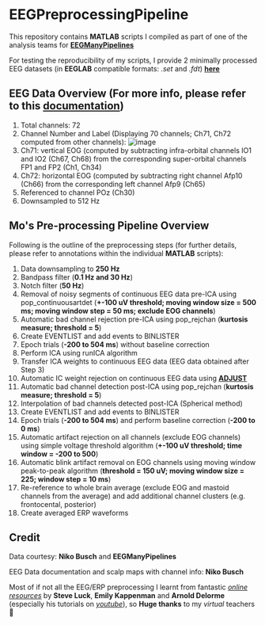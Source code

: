 # EEGPreprocessingPipeline

This repository contains **MATLAB** scripts I compiled as part of one of the analysis teams for [**EEGManyPipelines**](https://www.eegmanypipelines.org)

For testing the reproducibility of my scripts, I provide 2 minimally processed EEG datasets (in **EEGLAB** compatible formats: *.set* and *.fdt*) [<ins>**here**</ins>](https://www.dropbox.com/sh/8qf0adaveg65j1z/AAAw10gHazrtStDz9nQoCwfAa?dl=0)

## EEG Data Overview (For more info, please refer to this [documentation](https://www.dropbox.com/scl/fi/a70rq72ntqn55dx31pj71/EMP_dataset_documentation.pdf?rlkey=2zc65hp4wl0ochlj3415n2vx4&dl=0))
1. Total channels: 72
2. Channel Number and Label (Displaying 70 channels; Ch71, Ch72 computed from other channels):
![image](https://github.com/movivi/EEGPreprocessingPipeline/assets/46511747/e015d5b0-700a-406b-a8c2-fa91deb9924f)
3. Ch71: vertical EOG (computed by subtracting infra-orbital channels IO1 and IO2 (Ch67, Ch68) from the corresponding super-orbital channels FP1 and FP2 (Ch1, Ch34)
4. Ch72: horizontal EOG (computed by subtracting right channel Afp10 (Ch66) from the corresponding left channel Afp9 (Ch65)
5. Referenced to channel POz (Ch30)
6. Downsampled to 512 Hz

## Mo's Pre-processing Pipeline Overview
Following is the outline of the preprocessing steps (for further details, please refer to annotations within the individual **MATLAB** scripts):
1. Data downsampling to **250 Hz**
2. Bandpass filter (**0.1 Hz and 30 Hz**)
3. Notch filter (**50 Hz**)
4. Removal of noisy segments of continuous EEG data pre-ICA using pop_continuousartdet (**+-100 uV threshold; moving window size = 500 ms; moving window step = 50 ms; exclude EOG channels**) 
5. Automatic bad channel rejection pre-ICA using pop_rejchan (**kurtosis measure; threshold = 5**)
6. Create EVENTLIST and add events to BINLISTER
7. Epoch trials (**-200 to 504 ms**) without baseline correction
8. Perform ICA using runICA algorithm
9. Transfer ICA weights to continuous EEG data (EEG data obtained after Step 3)
10. Automatic IC weight rejection on continuous EEG data using [**ADJUST**](https://onlinelibrary.wiley.com/doi/abs/10.1111/j.1469-8986.2010.01061.x)
11. Automatic bad channel detection post-ICA using pop_rejchan (**kurtosis measure; threshold = 5**)
12. Interpolation of bad channels detected post-ICA (Spherical method)
13. Create EVENTLIST and add events to BINLISTER
14. Epoch trials (**-200 to 504 ms**) and perform baseline correction (**-200 to 0 ms**)
15. Automatic artifact rejection on all channels (exclude EOG channels) using simple voltage threshold algorithm (**+-100 uV threshold; time window = -200 to 500**)
16. Automatic blink artifact removal on EOG channels using moving window peak-to-peak algorithm (**threshold = 150 uV; moving window size = 225; window step = 10 ms**)
17. Re-reference to whole brain average (exclude EOG and mastoid channels from the average) and add additional channel clusters (e.g. frontocental, posterior)
18. Create averaged ERP waveforms

## Credit
Data courtesy: **Niko Busch** and **EEGManyPipelines**

EEG Data documentation and scalp maps with channel info: **Niko Busch**

Most of if not all the EEG/ERP preprocessing I learnt from fantastic [*online resources*](https://erpinfo.org/erplab) by **Steve Luck**, **Emily Kappenman** and **Arnold Delorme** (especially his tutorials on [*youtube*](https://youtube.com/playlist?list=PLXc9qfVbMMN2uDadxZ_OEsHjzcRtlLNxc)), so **Huge thanks** to my *virtual* teachers 💛


